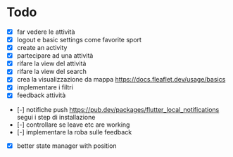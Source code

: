 
# Todo

- [X] far vedere le attività
- [X] logout e basic settings come favorite sport
- [X] create an activity
- [X] partecipare ad una attività
- [X] rifare la view del attività 
- [X] rifare la view del search
- [X] crea la visualizzazione da mappa https://docs.fleaflet.dev/usage/basics
- [X] implementare i filtri
- [X] feedback attività
- [-] notifiche push https://pub.dev/packages/flutter_local_notifications segui i step di installazione
- [-] controllare se leave etc are working
- [-] implementare la roba sulle feedback
- [X] better state manager with position